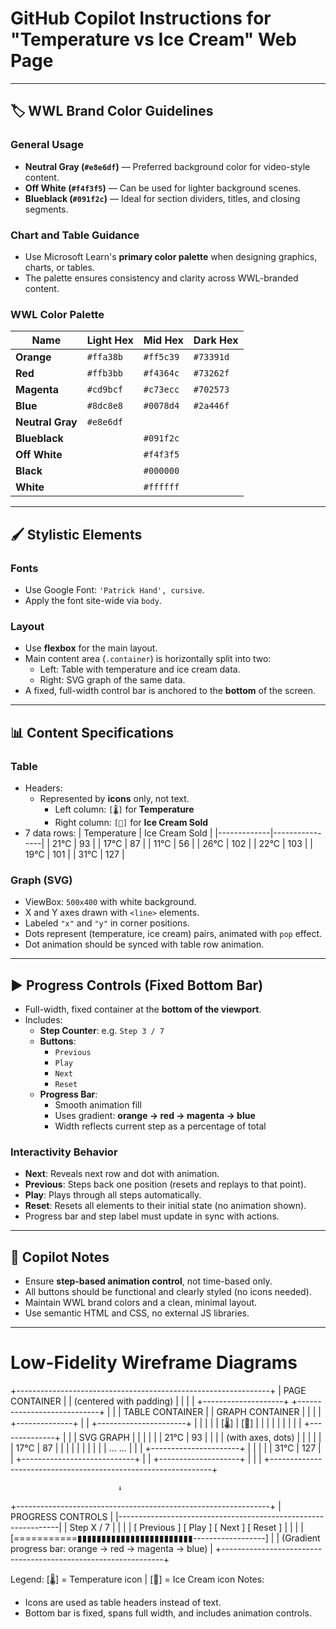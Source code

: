 # GitHub Copilot Instructions for "Temperature vs Ice Cream" Web Page

---

## 🏷️ WWL Brand Color Guidelines

### General Usage
- **Neutral Gray (`#e8e6df`)** — Preferred background color for video-style content.
- **Off White (`#f4f3f5`)** — Can be used for lighter background scenes.
- **Blueblack (`#091f2c`)** — Ideal for section dividers, titles, and closing segments.

### Chart and Table Guidance
- Use Microsoft Learn's **primary color palette** when designing graphics, charts, or tables.
- The palette ensures consistency and clarity across WWL-branded content.

### WWL Color Palette

| Name         | Light Hex   | Mid Hex    | Dark Hex   |
|--------------|-------------|------------|------------|
| **Orange**   | `#ffa38b`   | `#ff5c39`  | `#73391d`  |
| **Red**      | `#ffb3bb`   | `#f4364c`  | `#73262f`  |
| **Magenta**  | `#cd9bcf`   | `#c73ecc`  | `#702573`  |
| **Blue**     | `#8dc8e8`   | `#0078d4`  | `#2a446f`  |
| **Neutral Gray** | `#e8e6df` |            |            |
| **Blueblack** |            | `#091f2c`  |            |
| **Off White** |            | `#f4f3f5`  |            |
| **Black**     |            | `#000000`  |            |
| **White**     |            | `#ffffff`  |            |

---

## 🖌️ Stylistic Elements

### Fonts
- Use Google Font: `'Patrick Hand', cursive`.
- Apply the font site-wide via `body`.

### Layout
- Use **flexbox** for the main layout.
- Main content area (`.container`) is horizontally split into two:
  - Left: Table with temperature and ice cream data.
  - Right: SVG graph of the same data.
- A fixed, full-width control bar is anchored to the **bottom** of the screen.

---

## 📊 Content Specifications

### Table

- Headers:
  - Represented by **icons** only, not text.
    - Left column: `[🌡️]` for **Temperature**
    - Right column: `[🍦]` for **Ice Cream Sold**
- 7 data rows:
  | Temperature | Ice Cream Sold |
  |-------------|----------------|
  | 21°C        | 93             |
  | 17°C        | 87             |
  | 11°C        | 56             |
  | 26°C        | 102            |
  | 22°C        | 103            |
  | 19°C        | 101            |
  | 31°C        | 127            |

### Graph (SVG)

- ViewBox: `500x400` with white background.
- X and Y axes drawn with `<line>` elements.
- Labeled `"x"` and `"y"` in corner positions.
- Dots represent (temperature, ice cream) pairs, animated with `pop` effect.
- Dot animation should be synced with table row animation.

---

## ▶️ Progress Controls (Fixed Bottom Bar)

- Full-width, fixed container at the **bottom of the viewport**.
- Includes:
  - **Step Counter**: e.g. `Step 3 / 7`
  - **Buttons**:
    - `Previous`
    - `Play`
    - `Next`
    - `Reset`
  - **Progress Bar**:
    - Smooth animation fill
    - Uses gradient: **orange → red → magenta → blue**
    - Width reflects current step as a percentage of total

### Interactivity Behavior
- **Next**: Reveals next row and dot with animation.
- **Previous**: Steps back one position (resets and replays to that point).
- **Play**: Plays through all steps automatically.
- **Reset**: Resets all elements to their initial state (no animation shown).
- Progress bar and step label must update in sync with actions.

---

## 🎯 Copilot Notes
- Ensure **step-based animation control**, not time-based only.
- All buttons should be functional and clearly styled (no icons needed).
- Maintain WWL brand colors and a clean, minimal layout.
- Use semantic HTML and CSS, no external JS libraries.

---

# Low-Fidelity Wireframe Diagrams

+---------------------------------------------------------------+
|                         PAGE CONTAINER                        |
|                      (centered with padding)                  |
|                                                               |
|  +--------------------+       +----------------------------+  |
|  |   TABLE CONTAINER  |       |       GRAPH CONTAINER      |  |
|  |  +--------------+  |       |  +----------------------+  |  |
|  |  | [🌡️] | [🍦]   |  |       |  |                      |  |  |
|  |  +--------------+  |       |  |      SVG GRAPH       |  |  |
|  |  | 21°C | 93    |  |       |  |   (with axes, dots)   |  |  |
|  |  | 17°C | 87    |  |       |  |                      |  |  |
|  |  | ...   ...    |  |       |  +----------------------+  |  |
|  |  | 31°C | 127   |  |       +----------------------------+  |
|  +--------------------+                                       |
|                                                               |
+---------------------------------------------------------------+

                            ↓

+---------------------------------------------------------------+
|                        PROGRESS CONTROLS                      |
|---------------------------------------------------------------|
|  Step X / 7                                                   |
|                                                               |
|  [ Previous ]  [ Play ]  [ Next ]  [ Reset ]                  |
|                                                               |
|  [===========▮▮▮▮▮▮▮▮▮▮▮▮▮▮▮▮▮▮▮▮▮▮▮▮------------------]       |
|   (Gradient progress bar: orange → red → magenta → blue)     |
+---------------------------------------------------------------+

Legend:
[🌡️] = Temperature icon   |   [🍦] = Ice Cream icon
Notes:
- Icons are used as table headers instead of text.
- Bottom bar is fixed, spans full width, and includes animation controls.
